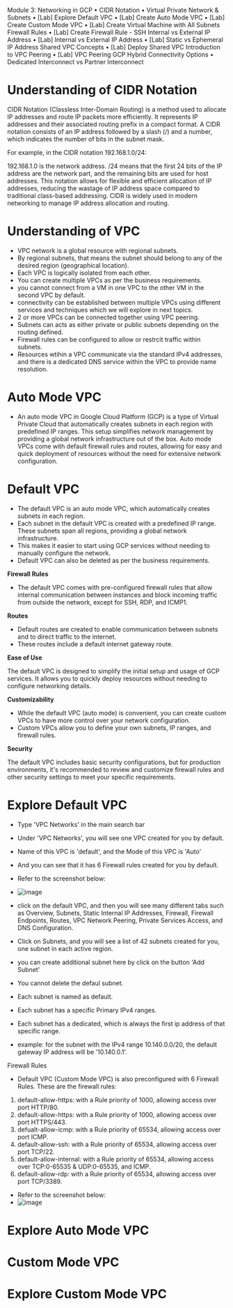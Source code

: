 Module 3: Networking in GCP
• CIDR Notation 
• Virtual Private Network & Subnets 
• [Lab] Explore Default VPC 
• [Lab] Create Auto Mode VPC 
• [Lab] Create Custom Mode VPC 
• [Lab] Create Virtual Machine with All Subnets Firewall Rules 
• [Lab] Create Firewall Rule - SSH Internal vs External IP Address 
• [Lab] Internal vs External IP Address 
• [Lab] Static vs Ephemeral IP Address Shared VPC Concepts 
• [Lab] Deploy Shared VPC Introduction to VPC Peering 
• [Lab] VPC Peering GCP Hybrid Connectivity Options 
• Dedicated Interconnect vs Partner Interconnect

# Understanding of CIDR Notation
CIDR Notation (Classless Inter-Domain Routing) is a method used to allocate IP addresses and route IP packets more efficiently. It represents IP addresses and their associated routing prefix in a compact format. A CIDR notation consists of an IP address followed by a slash (/) and a number, which indicates the number of bits in the subnet mask.

For example, in the CIDR notation 192.168.1.0/24:

192.168.1.0 is the network address.
/24 means that the first 24 bits of the IP address are the network part, and the remaining bits are used for host addresses.
This notation allows for flexible and efficient allocation of IP addresses, reducing the wastage of IP address space compared to traditional class-based addressing. CIDR is widely used in modern networking to manage IP address allocation and routing.
# Understanding of VPC
- VPC network is a global resource with regional subnets.
- By regional subnets, that means the subnet should belong to any of the desired region (geographical location).
- Each VPC is logically isolated from each other.
- You can create multiple VPCs as per the business requirements.
- you cannot connect from a VM in one VPC to the other VM in the second VPC by default.
- connectivity can be established between multiple VPCs using different services and techniques which we will explore in next topics.
- 2 or more VPCs can be connected together using VPC peering.
- Subnets can acts as either private or public subnets depending on the routing defined.
- Firewall rules can be configured to allow or restrcit traffic within subnets.
- Resources wtihin a VPC communicate via the standard IPv4 addresses, and there is a dedicated DNS service within the VPC to provide name resolution.

# Auto Mode VPC
- An auto mode VPC in Google Cloud Platform (GCP) is a type of Virtual Private Cloud that automatically creates subnets in each region with predefined IP ranges. This setup simplifies network management by providing a global network infrastructure out of the box. Auto mode VPCs come with default firewall rules and routes, allowing for easy and quick deployment of resources without the need for extensive network configuration.

# Default VPC
- The default VPC is an auto mode VPC, which automatically creates subnets in each region.
- Each subnet in the default VPC is created with a predefined IP range. These subnets span all regions, providing a global network infrastructure.
- This makes it easier to start using GCP services without needing to manually configure the network.
- Default VPC can also be deleted as per the business requirements. 

**Firewall Rules**

- The default VPC comes with pre-configured firewall rules that allow internal communication between instances and block incoming traffic from outside the network, except for SSH, RDP, and ICMP1.

**Routes**

- Default routes are created to enable communication between subnets and to direct traffic to the internet.
- These routes include a default internet gateway route.

**Ease of Use**

The default VPC is designed to simplify the initial setup and usage of GCP services. 
It allows you to quickly deploy resources without needing to configure networking details.

**Customizability**

- While the default VPC (auto mode) is convenient, you can create custom VPCs to have more control over your network configuration. 
- Custom VPCs allow you to define your own subnets, IP ranges, and firewall rules.

**Security**

The default VPC includes basic security configurations, but for production environments, it's recommended to review and customize firewall rules and other security settings to meet your specific requirements.

# Explore Default VPC
- Type 'VPC Networks' in the main search bar
- Under 'VPC Networks', you will see one VPC created for you by default.
- Name of this VPC is 'default', and the Mode of this VPC is 'Auto'
- And you can see that it has 6 Firewall rules created for you by default.
- Refer to the screenshot below:
- ![image](https://github.com/user-attachments/assets/6ecdf057-9d1e-4f33-a944-202e0d19fdc7)

- click on the default VPC, and then you will see many different tabs such as Overview, Subnets, Static Internal IP Addresses, Firewall, Firewall Endpoints, Routes, VPC Network Peering, Private Services Access, and DNS Configuration.

- Click on Subnets, and you will see a list of 42 subnets created for you, one subnet in each active region.
- you can create additional subnet here by click on the button 'Add Subnet'
- You cannot delete the defaul subnet.
- Each subnet is named as default.
- Each subnet has a specific Primary IPv4 ranges.
- Each subnet has a dedicated, which is always the first ip address of that specific range.
- example: for the subnet with the IPv4 range 10.140.0.0/20, the default gateway IP address will be '10.140.0.1'.

Firewall Rules

- Default VPC (Custom Mode VPC) is also preconfigured with 6 Firewall Rules. These are the firewall rules:
1. default-allow-https: with a Rule priority of 1000, allowing access over port HTTP/80.
2. default-allow-https: with a Rule priority of 1000, allowing access over port HTTPS/443.
3. defualt-allow-icmp: with a Rule priority of 65534, allowing access over port ICMP.
4. default-allow-ssh: with a Rule priority of 65534, allowing access over port TCP/22.
5. default-allow-internal: with a Rule priority of 65534, allowing access over TCP:0-65535 & UDP:0-65535, and ICMP.
6. default-allow-rdp: with a Rule priority of 65534, allowing access over port TCP/3389.

- Refer to the screenshot below:
- ![image](https://github.com/user-attachments/assets/34c5f7d4-7cb9-4732-b06c-755449b4d94b)

  


# Explore Auto Mode VPC

# Custom Mode VPC

# Explore Custom Mode VPC

#
